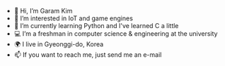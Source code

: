 - 👋 Hi, I’m Garam Kim
- 👀 I’m interested in IoT and game engines
- 🌱 I’m currently learning Python and I've learned C a little
- 💻 I’m a freshman in computer science & engineering at the university
- 🌍 I live in Gyeonggi-do, Korea
- 📫 If you want to reach me, just send me an e-mail

<!---
garamkim83/garamkim83 is a ✨ special ✨ repository because its `README.md` (this file) appears on your GitHub profile.
You can click the Preview link to take a look at your changes.
--->
